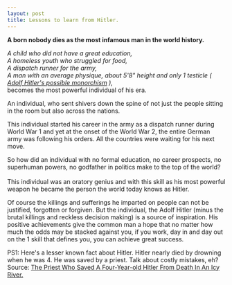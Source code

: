 ```yaml
---
layout: post
title: Lessons to learn from Hitler.
---
```


<b> A born nobody dies as the most infamous man in the world history. </b>

<i>
A child who did not have a great education, <br>
A homeless youth who struggled for food, <br>
A dispatch runner for the army, <br>
A man with an average physique, about 5'8" height and  only 1 testicle ( <a target="_blank" href="https://en.wikipedia.org/wiki/Adolf_Hitler%27s_possible_monorchism">Adolf Hitler's possible monorchism</a> ),
</i> <br>
becomes the most powerful individual of his era.

An individual, who sent shivers down the spine of not just the people sitting in the room but also across the nations.

This individual started his career in the army as a dispatch runner during World War 1 and yet at the onset of the World War 2, the entire German army was following his orders. All the countries were waiting for his next move.

So how did an individual with no formal education, no career prospects, no superhuman powers, no godfather in politics make to the top of the world? <br> <br>
This individual was an oratory genius and with this skill as his most powerful weapon he became the person the world today knows as Hitler.

Of course the killings and sufferings he imparted on people can not be justified, forgotten or forgiven.
But the individual, the Adolf Hitler (minus the brutal killings and reckless decision making) is a source of inspiration.
His positive achievements give the common man a hope that no matter how much the odds may be stacked against you, if you work, day in and day out on the 1 skill that defines you, you can achieve great success.

PS1: Here's a lesser known fact about Hitler. Hitler nearly died by drowning when he was 4. He was saved by a priest. Talk about costly mistakes, eh?
Source: <a target="_blank" href="http://www.warhistoryonline.com/war-articles/priest-saved-four-year-old-hitler-death-icy-river.html">The Priest Who Saved A Four-Year-old Hitler From Death In An Icy River.</a>
